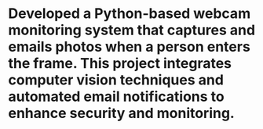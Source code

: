 # Developed a Python-based webcam monitoring system that captures and emails photos when a person enters the frame. This project integrates computer vision techniques and automated email notifications to enhance security and monitoring.

